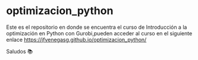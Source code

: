 # optimizacion_python

Este es el repositorio en donde se encuentra el curso de Introducción a la optimización en Python con Gurobi,pueden acceder al curso en el siguiente enlace https://jfvenegasg.github.io/optimizacion_python/

Saludos 📚